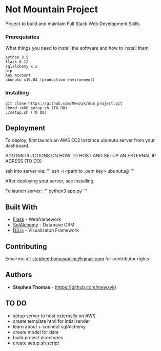 # Not Mountain Project

Project to build and maintain Full Stack Web Development Skills

### Prerequisites

What things you need to install the software and how to install them

```
python 3.5
flask 0.12
sqlalchemy x.x
pip
AWS Account
ubunutu x16.04 (production environment)
```

### Installing

```
git clone https://github.com/Mewzyk/dom_project.git
chmod +400 setup.sh (TO DO)
./setup.sh (TO DO)
```

## Deployment
To deploy, first launch an AWS EC2 Instance ubunutu server from your dashboard.

ADD INSTRUCTIONS ON HOW TO HOST AND SETUP AN EXTERNAL IP ADRESS (TO DO)

ssh into server via:
'''
ssh -i <path to .pem key> ubunutu@<ip Adress>
'''

After deploying your server, see Installing.

To launch server:
'''
python3 app.py
'''

## Built With

* [Flask](http://flask.pocoo.org/) - Webframework
* [SqlAlchemy](https://www.sqlalchemy.org/) - Database ORM
* [D3.js](https://d3js.org/) - Visualizaton Framework

## Contributing

Email me at: stephenthomasonline@gmail.com for contributor rights

## Authors

* **Stephen Thomas** - (https://github.com/mewzyk)

## TO DO

* setup server to host externally on AWS
* create template html for intial render
* learn about + connect sqlAlchemy
* create model for data
* build project directories
* create setup.sh script 
